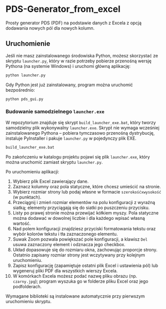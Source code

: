 # PDS-Generator_from_excel

Prosty generator PDS (PDF) na podstawie danych z Excela z opcją dodawania nowych pól dla nowych kolumn.

## Uruchomienie

Jeśli nie masz zainstalowanego środowiska Python, możesz skorzystać ze
skryptu `launcher.py`, który w razie potrzeby pobierze przenośną wersję
Pythona (na systemie Windows) i uruchomi główną aplikację:

```bash
python launcher.py
```

Gdy Python jest już zainstalowany, program można uruchomić bezpośrednio:

```bash
python pds_gui.py
```

### Budowanie samodzielnego `launcher.exe`

W repozytorium znajduje się skrypt `build_launcher_exe.bat`, który tworzy
samodzielny plik wykonywalny `launcher.exe`. Skrypt nie wymaga wcześniej
zainstalowanego Pythona – pobiera tymczasowo przenośną dystrybucję,
instaluje PyInstaller i pakuje `launcher.py` w pojedynczy plik EXE.

```bash
build_launcher_exe.bat
```

Po zakończeniu w katalogu projektu pojawi się plik `launcher.exe`, który
można uruchomić zamiast skryptu `launcher.py`.

Po uruchomieniu aplikacji:

1. Wybierz plik Excel zawierający dane.
2. Zaznacz kolumny oraz pola statyczne, które chcesz umieścić na stronie.
3. Wybierz rozmiar strony lub podaj własne w formacie `szerokośćxwysokość` (w punktach).
4. Przeciągnij i zmień rozmiar elementów na polu konfiguracji z wyraźną siatką; elementy przyciągają się do siatki po puszczeniu przycisku.
5. Listy po prawej stronie można przewijać kółkiem myszy. Pola statyczne można dodawać w dowolnej liczbie i dla każdego wpisać własną wartość.
6. Nad polem konfiguracji znajdziesz przyciski formatowania tekstu oraz wybór kolorów tekstu i tła zaznaczonego elementu.
7. Suwak Zoom pozwala powiększać pole konfiguracji, a klawisz `Del` usuwa zaznaczony element i odznacza jego checkbox.
8. Układ dopasowuje się do rozmiaru okna, zachowując proporcje strony. Ostatnio zapisany rozmiar strony jest wczytywany przy kolejnym uruchomieniu.
9. Zapisz konfigurację (zapamiętuje ostatni plik Excel i ustawienia pól) lub wygeneruj pliki PDF dla wszystkich wierszy Excela.
10. W komórkach Excela możesz podać nazwę pliku obrazu (np. `czarny.jpg`); program wyszuka go w folderze pliku Excel oraz jego podfolderach.

Wymagane biblioteki są instalowane automatycznie przy pierwszym uruchomieniu skryptu.

